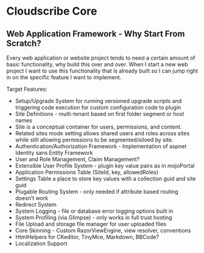 # Cloudscribe Core 

## Web Application Framework - Why Start From Scratch?

Every web application or website project tends to need a certain amount of basic functionality, why build this over and over. When I start a new web project I want to use this functionality that is already built so I can jump right in on the specific feature I want to implement. 

Target Features:
* Setup/Upgrade System for running versioned upgrade scripts and triggering code execution for custom configuration code to plugin
* Site Definitions - multi-tenant based on first folder segment or host names
* Site is a conceptual container for users, permissions, and content. 
* Related sites mode setting allows shared users and roles across sites while still allowing permissions to be segmented/siloed by site.
* Authentication/Authorization Framework - Implementation of aspnet Identity sans Entity Framework
* User and Role Management, Claim Management?
* Extensible User Profile System - plugin key value pairs as in mojoPortal
* Application Permissions Table (SiteId, key, allowedRoles)
* Settings Table a place to store key values with a collection guid and site guid
* Plugable Routing System - only needed if attribute based routing doesn’t work
* Redirect System
* System Logging - file or database error logging options built in
* System Profiling (via Glimpse) - only works in full trust hosting
* File Upload and storage file manager for user uploaded files
* Core Skinning - Custom RazorViewEngine, view resolver, conventions
* HtmlHelpers for CKeditor, TinyMce, Markdown, BBCode?
* Localization Support
